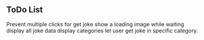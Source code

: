 ## ToDo List
Prevent multiple clicks for get joke
show a loading image while waiting
display all joke data
display categories
let user get joke in specific category.